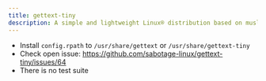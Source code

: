 ```yaml
---
title: gettext-tiny
description: A simple and lightweight Linux® distribution based on musl libc and toybox
---
```


- Install `config.rpath` to `/usr/share/gettext` or `/usr/share/gettext-tiny`
- Check open issue: https://github.com/sabotage-linux/gettext-tiny/issues/64
- There is no test suite
